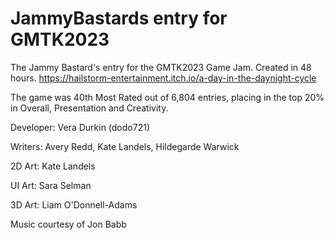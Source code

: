 # JammyBastards entry for GMTK2023

The Jammy Bastard's entry for the GMTK2023 Game Jam. Created in 48 hours.
https://hailstorm-entertainment.itch.io/a-day-in-the-daynight-cycle

The game was 40th Most Rated out of 6,804 entries, placing in the top 20% in Overall, Presentation and Creativity.

Developer: Vera Durkin (dodo721)

Writers: Avery Redd, Kate Landels, Hildegarde Warwick

2D Art: Kate Landels

UI Art: Sara Selman

3D Art: Liam O'Donnell-Adams

Music courtesy of Jon Babb
